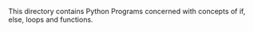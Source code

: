 This directory contains Python Programs 
concerned with concepts of if, else, loops and functions.

